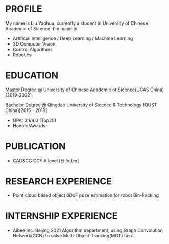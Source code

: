 # PROFILE
My name is Liu Yaohua, currently a student in University of Chinese Academic of Sicence. I'm major in 
* Artificial Intelligence / Deep Learning / Machine Learning
* 3D Computer Vision
* Control Algorithms
* Robotics 


# EDUCATION

Master Degree @ University of Chinese Academic of Sicence(UCAS China) [2019-2022]


Bachelor Degree @ Qingdao University of Sicence & Technology (QUST China)[2015 - 2019]
* GPA: 3.1/4.0 (Top20)   
* Honors/Awards: 


# PUBLICATION
* CAD&CG CCF A level [EI Index]

# RESEARCH EXPERIENCE


* Point cloud based object 6DoF pose estimation for robot Bin-Packing


# INTERNSHIP EXPERIENCE
* Aibee Inc. Beijing 2021
  Algorithm department, using Graph Convolution Network(GCN) to solve Multi-Object-Tracking(MOT) task.

